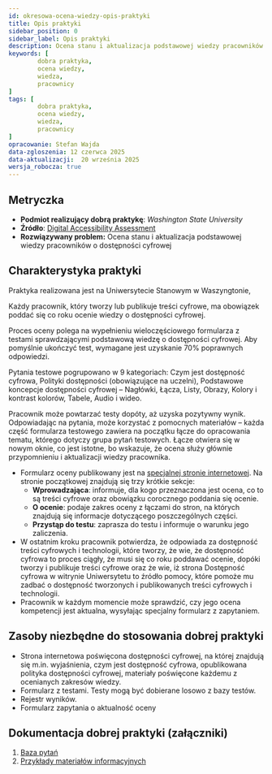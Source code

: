 ```yaml
---
id: okresowa-ocena-wiedzy-opis-praktyki
title: Opis praktyki
sidebar_position: 0
sidebar_label: Opis praktyki 
description: Ocena stanu i aktualizacja podstawowej wiedzy pracowników o dostępności cyfrowej
keywords: [
        dobra praktyka,
		ocena wiedzy,
		wiedza,
		pracownicy
]
tags: [
        dobra praktyka,
		ocena wiedzy,
		wiedza,
		pracownicy
]
opracowanie: Stefan Wajda 
data-zgloszenia: 12 czerwca 2025
data-aktualizacji:  20 września 2025
wersja_robocza: true
---
```



## Metryczka

- **Podmiot realizujący dobrą praktykę**: _Washington State University_
- **Źródło**: [Digital Accessibility Assessment](https://wsu.edu/digital-accessibility/assessment/)
- **Rozwiązywany problem:** Ocena stanu i aktualizacja podstawowej wiedzy pracowników o dostępności cyfrowej


## Charakterystyka praktyki

Praktyka realizowana jest na Uniwersytecie Stanowym w Waszyngtonie,

Każdy pracownik, który tworzy lub publikuje treści cyfrowe, ma obowiązek poddać się co roku ocenie wiedzy o dostępności cyfrowej. 


Proces oceny polega na wypełnieniu wieloczęściowego formularza z testami sprawdzającymi podstawową wiedzę o dostępności cyfrowej. Aby pomyślnie ukończyć test, wymagane jest uzyskanie 70% poprawnych odpowiedzi.

Pytania testowe pogrupowano w 9 kategoriach: Czym jest dostępność cyfrowa, Polityki dostępności (obowiązujące na uczelni), Podstawowe koncepcje dostępności cyfrowej – Nagłówki, Łącza, Listy, Obrazy, Kolory i kontrast kolorów, Tabele, Audio i wideo.

Pracownik może powtarzać testy dopóty, aż uzyska pozytywny wynik. Odpowiadając na pytania, może korzystać z pomocnych materiałów – każda część formularza testowego zawiera na początku łącze do opracowania tematu, którego dotyczy grupa pytań testowych. Łącze otwiera się w nowym oknie, co jest istotne, bo wskazuje, że ocena służy głównie przypomnieniu i aktualizacji wiedzy pracownika.

- Formularz oceny publikowany jest na [specjalnej stronie internetowej](https://wsu.edu/digital-accessibility/assessment/). Na stronie początkowej znajdują się trzy krótkie sekcje:
  - **Wprowadzająca**: informuje, dla kogo przeznaczona jest ocena, co to są treści cyfrowe oraz obowiązku corocznego poddania się ocenie.
  - **O ocenie**: podaje zakres oceny z łączami do stron, na których znajdują się informacje dotyczącego poszczególnych części.
  - **Przystąp do testu**: zaprasza do testu i informuje o warunku jego zaliczenia.
- W ostatnim kroku pracownik potwierdza, że odpowiada za dostępność treści cyfrowych i technologii, które tworzy, że wie, że dostępność cyfrowa to proces ciągły, że musi się co roku poddawać ocenie, dopóki tworzy i publikuje treści cyfrowe oraz że wie, iż strona Dostępność cyfrowa w witrynie Uniwersytetu to źródło pomocy, które pomoże mu zadbać o dostępność tworzonych i publikowanych treści cyfrowych i technologii.
- Pracownik w każdym momencie może sprawdzić, czy jego ocena kompetencji jest aktualna, wysyłając specjalny formularz z zapytaniem.

## Zasoby niezbędne do stosowania dobrej praktyki

- Strona internetowa poświęcona dostępności cyfrowej, na której znajdują się m.in. wyjaśnienia, czym jest dostępność cyfrowa, opublikowana polityka dostępności cyfrowej, materiały poświęcone każdemu z ocenianych zakresów wiedzy.
- Formularz z testami. Testy mogą być dobierane losowo z bazy testów.
- Rejestr wyników.
- Formularz zapytania o aktualność oceny

## Dokumentacja dobrej praktyki (załączniki)

1. [Baza pytań](okresowa-ocena-wiedzy-baza-pytan.md)
2. [Przykłady materiałów informacyjnych](okresowa-ocena-wiedzy-materialy.md)

